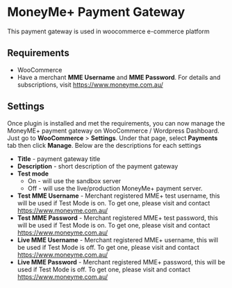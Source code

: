 # MoneyMe+ Payment Gateway
This payment gateway is used in woocommerce e-commerce platform
## Requirements
   * WooCommerce
   * Have a merchant **MME Username** and **MME Password**. For details and subscriptions, visit https://www.moneyme.com.au/
 
## Settings
Once plugin is installed and met the requirements, you can now manage the MoneyME+ payment gateway on WooCommerce / Wordpress Dashboard. Just go to **WooCommerce** > **Settings**. Under that page, select **Payments** tab then click **Manage**. Below are the descriptions for each settings
   * **Title** - payment gateway title
   * **Description** - short description of the payment gateway
   * **Test mode**
      * On - will use the sandbox server
      * Off - will use the live/production MoneyMe+ payment server.
   * **Test MME Username** - Merchant registered MME+ test username, this will be used if Test Mode is on. To get one, please visit and contact https://www.moneyme.com.au/
   * **Test MME Password** - Merchant registered MME+ test password, this will be used if Test Mode is on. To get one, please visit and contact https://www.moneyme.com.au/
   * **Live MME Username** - Merchant registered MME+ username, this will be used if Test Mode is off. To get one, please visit and contact https://www.moneyme.com.au/
   * **Live MME Password** - Merchant registered MME+ password, this will be used if Test Mode is off. To get one, please visit and contact https://www.moneyme.com.au/